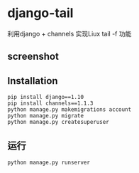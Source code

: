 django-tail
===========

利用django + channels 实现Liux tail -f 功能

## screenshot

## Installation
<pre>
<code>pip install django==1.10</code>
<code>pip install channels==1.1.3</code>
<code>python manage.py makemigrations account</code>
<code>python manage.py migrate</code>
<code>python manage.py createsuperuser</code>
</pre>

## 运行
<pre>
<code>python manage.py runserver</code>
</pre>
